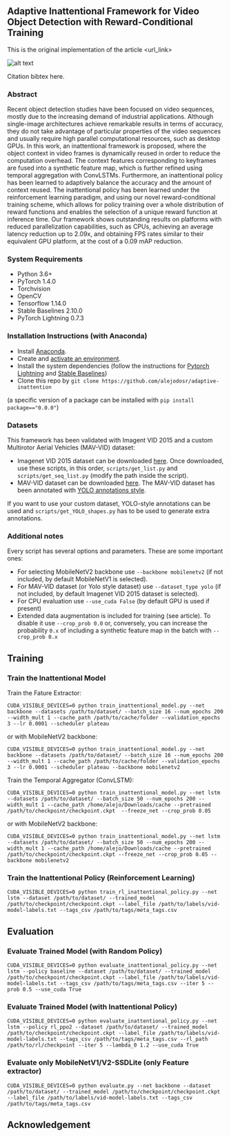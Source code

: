 ## Adaptive Inattentional Framework for Video Object Detection with Reward-Conditional Training #
This is the original implementation of the article <url_link>

![alt text](main_image.png)

Citation bibtex here.

### Abstract ###
Recent object detection studies have been focused on video sequences, mostly due to the increasing demand of industrial applications. Although single-image architectures achieve remarkable results in terms of accuracy, they do not take advantage of particular properties of the video sequences and usually require high parallel computational resources, such as desktop GPUs. In this work, an inattentional framework is proposed, where the object context in video frames is dynamically reused in order to reduce the computation overhead. The context features corresponding to keyframes are fused into a synthetic feature map, which is further refined using temporal aggregation with ConvLSTMs. Furthermore, an inattentional policy has been learned to adaptively balance the accuracy and the amount of context reused. The inattentional policy has been learned under the reinforcement learning paradigm, and using our novel reward-conditional training scheme, which allows for policy training over a whole distribution of reward functions and enables the selection of a unique reward function at inference time. Our framework shows outstanding results on platforms with reduced parallelization capabilities, such as CPUs, achieving an average latency reduction up to 2.09x, and obtaining FPS rates similar to their equivalent GPU platform, at the cost of a 0.09 mAP reduction.

### System Requirements ###

- Python 3.6+
- PyTorch 1.4.0
- Torchvision
- OpenCV
- Tensorflow 1.14.0
- Stable Baselines 2.10.0
- PyTorch Lightning 0.7.3

### Installation Instructions (with Anaconda) ###

- Install [Anaconda](https://docs.anaconda.com/anaconda/install/).
- Create and [activate an environment](https://docs.conda.io/projects/conda/en/latest/user-guide/tasks/manage-environments.html).
- Install the system dependencies (follow the instructions for [Pytorch Lightning](https://github.com/PyTorchLightning/pytorch-lightning) and [Stable Baselines](https://stable-baselines.readthedocs.io/en/master/guide/install.html))
- Clone this repo by `git clone https://github.com/alejodosr/adaptive-inattention`

(a specific version of a package can be installed with `pip install package=="0.0.0"`)

### Datasets ###

This framework has been validated with Imagent VID 2015 and a custom Multirotor Aerial Vehicles (MAV-VID) dataset:
- Imagenet VID 2015 dataset can be downloaded [here](http://bvisionweb1.cs.unc.edu/ILSVRC2017/download-videos-1p39.php). Once downloaded, use these scripts, in this order, `scripts/get_list.py` and `scripts/get_seq_list.py` (modify the path inside the script).
- MAV-VID dataset can be downloaded [here](https://bitbucket.org/alejodosr/mav-vid-dataset). The MAV-VID dataset has been annotated with [YOLO annotations style](https://github.com/AlexeyAB/Yolo_mark).

If you want to use your custom dataset, YOLO-style annotations can be used and `scripts/get_YOLO_shapes.py` has to be used to generate extra annotations.

### Additional notes ###
Every script has several options and parameters. These are some important ones:
- For selecting MobileNetV2 backbone use `--backbone mobilenetv2` (if not included, by default MobileNetV1 is selected).
- For MAV-VID dataset (or Yolo style dataset) use `--dataset_type yolo` (if not included, by default Imagenet VID 2015 dataset is selected).
- For CPU evaluation use `--use_cuda False` (by default GPU is used if present)
- Extended data augmentation is included for training (see article).  To disable it use `--crop_prob 0.0` or, conversely, you can increase the probability `0.x` of including a synthetic feature map in the batch with `--crop_prob 0.x`

## Training ##
### Train the Inattentional Model ###

Train the Fature Extractor:

`CUDA_VISIBLE_DEVICES=0 python train_inattentional_model.py --net backbone --datasets /path/to/dataset/ --batch_size 16 --num_epochs 200 --width_mult 1 --cache_path /path/to/cache/folder --validation_epochs 3 --lr 0.0001 --scheduler plateau`

or with MobileNetV2 backbone:

`CUDA_VISIBLE_DEVICES=0 python train_inattentional_model.py --net backbone --datasets /path/to/dataset/ --batch_size 16 --num_epochs 200 --width_mult 1 --cache_path /path/to/cache/folder --validation_epochs 3 --lr 0.0001 --scheduler plateau --backbone mobilenetv2`

Train the Temporal Aggregator (ConvLSTM):

```CUDA_VISIBLE_DEVICES=0 python train_inattentional_model.py --net lstm --datasets /path/to/dataset/ --batch_size 50 --num_epochs 200 --width_mult 1 --cache_path /home/alejo/Downloads/cache --pretrained /path/to/checkpoint/checkpoint.ckpt  --freeze_net --crop_prob 0.05```

or with MobileNetV2 backbone:

`CUDA_VISIBLE_DEVICES=0 python train_inattentional_model.py --net lstm --datasets /path/to/dataset/ --batch_size 50 --num_epochs 200 --width_mult 1 --cache_path /home/alejo/Downloads/cache --pretrained /path/to/checkpoint/checkpoint.ckpt --freeze_net --crop_prob 0.05 --backbone mobilenetv2`


### Train the Inattentional Policy (Reinforcement Learning) ###

`CUDA_VISIBLE_DEVICES=0 python train_rl_inattentional_policy.py --net lstm --dataset /path/to/dataset/ --trained_model /path/to/checkpoint/checkpoint.ckpt --label_file /path/to/labels/vid-model-labels.txt --tags_csv /path/to/tags/meta_tags.csv`

## Evaluation ##
### Evaluate Trained Model (with Random Policy) ###

`CUDA_VISIBLE_DEVICES=0 python evaluate_inattentional_policy.py --net lstm --policy baseline --dataset /path/to/dataset/ --trained_model /path/to/checkpoint/checkpoint.ckpt --label_file /path/to/labels/vid-model-labels.txt --tags_csv /path/to/tags/meta_tags.csv --iter 5 --prob 0.5 --use_cuda True`

### Evaluate Trained Model (with Inattentional Policy) ###

``CUDA_VISIBLE_DEVICES=0 python evaluate_inattentional_policy.py --net lstm --policy rl_ppo2 --dataset /path/to/dataset/ --trained_model /path/to/checkpoint/checkpoint.ckpt --label_file /path/to/labels/vid-model-labels.txt --tags_csv /path/to/tags/meta_tags.csv --rl_path /path/to/rl/checkpoint --iter 5 --lambda_0 1.2 --use_cuda True``

### Evaluate only MobileNetV1/V2-SSDLite (only Feature extractor) ###
``CUDA_VISIBLE_DEVICES=0 python evaluate.py --net backbone --dataset /path/to/dataset/ --trained_model /path/to/checkpoint/checkpoint.ckpt --label_file /path/to/labels/vid-model-labels.txt --tags_csv /path/to/tags/meta_tags.csv``

## Acknowledgement ##
